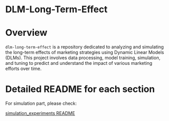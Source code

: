 # DLM-Long-Term-Effect


# Overview

`dlm-long-term-effect` is a repository dedicated to analyzing and simulating the long-term effects of marketing strategies using Dynamic Linear Models (DLMs). This project involves data processing, model training, simulation, and tuning to predict and understand the impact of various marketing efforts over time.

# Detailed README for each section

For simulation part, please check:

[simulation_experiments README](https://github.com/Echo0117/dlm-long-term-effect/blob/simulation_experiments/README/simulation_experiments.md)